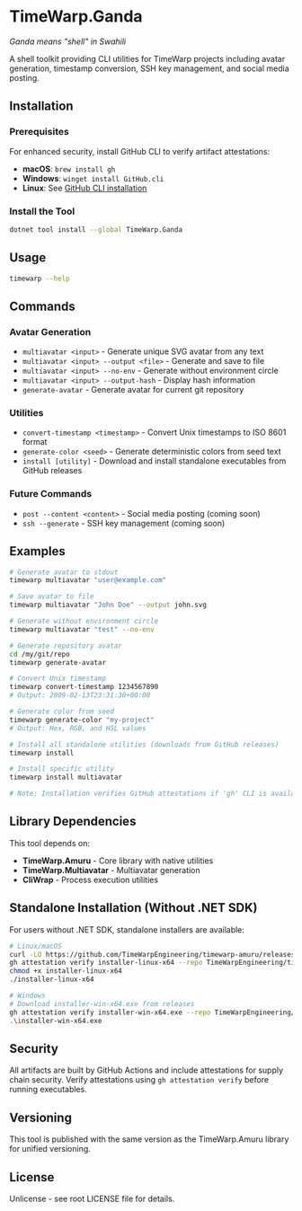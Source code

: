 # TimeWarp.Ganda

*Ganda means "shell" in Swahili*

A shell toolkit providing CLI utilities for TimeWarp projects including avatar generation, timestamp conversion, SSH key management, and social media posting.

## Installation

### Prerequisites

For enhanced security, install GitHub CLI to verify artifact attestations:
- **macOS**: `brew install gh`
- **Windows**: `winget install GitHub.cli`
- **Linux**: See [GitHub CLI installation](https://github.com/cli/cli#installation)

### Install the Tool

```bash
dotnet tool install --global TimeWarp.Ganda
```

## Usage

```bash
timewarp --help
```

## Commands

### Avatar Generation
- `multiavatar <input>` - Generate unique SVG avatar from any text
- `multiavatar <input> --output <file>` - Generate and save to file
- `multiavatar <input> --no-env` - Generate without environment circle
- `multiavatar <input> --output-hash` - Display hash information
- `generate-avatar` - Generate avatar for current git repository

### Utilities
- `convert-timestamp <timestamp>` - Convert Unix timestamps to ISO 8601 format
- `generate-color <seed>` - Generate deterministic colors from seed text
- `install [utility]` - Download and install standalone executables from GitHub releases

### Future Commands
- `post --content <content>` - Social media posting (coming soon)
- `ssh --generate` - SSH key management (coming soon)

## Examples

```bash
# Generate avatar to stdout
timewarp multiavatar "user@example.com"

# Save avatar to file
timewarp multiavatar "John Doe" --output john.svg

# Generate without environment circle
timewarp multiavatar "test" --no-env

# Generate repository avatar
cd /my/git/repo
timewarp generate-avatar

# Convert Unix timestamp
timewarp convert-timestamp 1234567890
# Output: 2009-02-13T23:31:30+00:00

# Generate color from seed
timewarp generate-color "my-project"
# Output: Hex, RGB, and HSL values

# Install all standalone utilities (downloads from GitHub releases)
timewarp install

# Install specific utility
timewarp install multiavatar

# Note: Installation verifies GitHub attestations if 'gh' CLI is available
```

## Library Dependencies

This tool depends on:
- **TimeWarp.Amuru** - Core library with native utilities
- **TimeWarp.Multiavatar** - Multiavatar generation
- **CliWrap** - Process execution utilities

## Standalone Installation (Without .NET SDK)

For users without .NET SDK, standalone installers are available:

```bash
# Linux/macOS
curl -LO https://github.com/TimeWarpEngineering/timewarp-amuru/releases/latest/download/installer-linux-x64
gh attestation verify installer-linux-x64 --repo TimeWarpEngineering/timewarp-amuru
chmod +x installer-linux-x64
./installer-linux-x64

# Windows
# Download installer-win-x64.exe from releases
gh attestation verify installer-win-x64.exe --repo TimeWarpEngineering/timewarp-amuru
.\installer-win-x64.exe
```

## Security

All artifacts are built by GitHub Actions and include attestations for supply chain security.
Verify attestations using `gh attestation verify` before running executables.

## Versioning

This tool is published with the same version as the TimeWarp.Amuru library for unified versioning.

## License

Unlicense - see root LICENSE file for details.